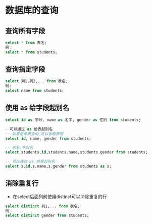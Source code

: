 数据库的查询  
====

## 查询所有字段  
```SQL
select * from 表名;
例：
select * from students;
```

## 查询指定字段  
```SQL
select 列1,列2,... from 表名;
例:
select name from students;
```
## 使用 as 给字段起别名  
```SQL
select id as 序号, name as 名字, gender as 性别 from students;

- 可以通过 as 给表起别名
-- 如果是单表查询 可以省略表明
select id, name, gender from students;

-- 表名.字段名
select students.id,students.name,students.gender from students;

-- 可以通过 as 给表起别名 
select s.id,s.name,s.gender from students as s;
```
 
## 消除重复行  
- 在select后面列前使用distinct可以消除重复的行  
```SQL
select distinct 列1,... from 表名;
例：
select distinct gender from students;
```
